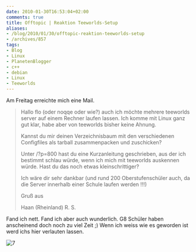 ```yaml
---
date: 2010-01-30T16:53:04+02:00
comments: true
title: Offtopic | Reaktion Teeworlds-Setup
aliases:
- /blog/2010/01/30/offtopic-reaktion-teeworlds-setup
- /archives/857
tags:
- Blog
- Linux
- PlanetenBlogger
- c++
- debian
- Linux
- Teeworlds
---
```


Am Freitag erreichte mich eine Mail.

> Hallo flo (oder noqqe oder wie?) auch ich möchte mehrere teeworlds server
> auf einem Rechner laufen lassen.  Ich komme mit Linux ganz gut klar, habe
> aber von teeworlds bisher keine Ahnung.
>
> Kannst du mir deinen Verzeichnisbaum mit den verschiedenen Configfiles
> als tarball zusammenpacken und zuschicken?
>
> Unter /?p=800 hast du eine Kurzanleitung geschrieben, aus der ich
> bestimmt schlau würde, wenn ich mich mit teeworlds auskennen würde. Hast
> du das noch etwas kleinschrittiger?
>
> Ich wäre dir sehr dankbar (und rund 200 Oberstufenschüler auch, da die
> Server innerhalb einer Schule laufen werden !!!)
>
> Gruß aus
>
> Haan (Rheinland) R. S.

Fand ich nett. Fand ich aber auch wunderlich. G8 Schüler haben anscheinend
doch noch zu viel Zeit ;) Wenn ich weiss wie es geworden ist werd ichs hier
verlauten lassen.

![7](/uploads/2009/11/7.png)
